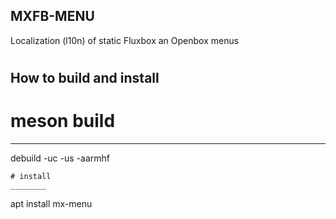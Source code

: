 ## MXFB-MENU
Localization (l10n) of static Fluxbox an Openbox menus
#
## How to build and install
# meson build
________
debuild -uc -us -aarmhf
```
# install
________
```
apt install mx-menu
```
